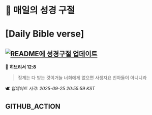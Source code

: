 # 🙏 매일의 성경 구절
# [Daily Bible verse]
## [![README에 성경구절 업데이트](https://github.com/DONGSUKA/first_test/actions/workflows/update-readme-bible.yml/badge.svg)](https://github.com/DONGSUKA/first_test/actions/workflows/update-readme-bible.yml)
<!-- START_BIBLE_VERSE -->
📖 **히브리서 12:8**
> 징계는 다 받는 것이거늘 너희에게 없으면 사생자요 친아들이 아니니라

🕊️ _업데이트 시각: 2025-09-25 20:55:59 KST_
  <!-- END_BIBLE_VERSE -->
## GITHUB_ACTION
